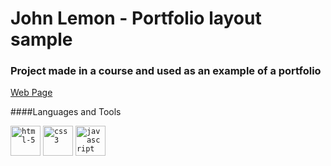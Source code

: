 # John Lemon - Portfolio layout sample
### Project made in a course and used as an example of a portfolio

<a href="https://joaolemon.vercel.app/" target="_blank">Web Page</a>


####Languages and Tools

<code><img width="48" height="48" src="https://img.icons8.com/fluency/48/html-5.png" alt="html-5"/></code>
<code><img width="48" height="48" src="https://img.icons8.com/fluency/48/css3.png" alt="css3"/></code>
<code><img width="48" height="48" src="https://img.icons8.com/fluency/48/javascript.png" alt="javascript"/></code>

